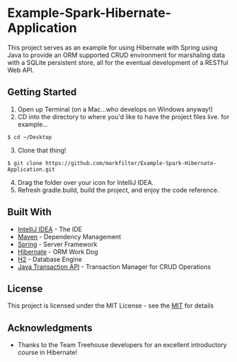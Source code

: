 # Example-Spark-Hibernate-Application

This project serves as an example for using Hibernate with Spring using Java to provide an ORM supported CRUD environment for marshaling data with a SQLite persistent store, all for the eventual development of a RESTful Web API.

## Getting Started

1. Open up Terminal (on a Mac...who develops on Windows anyway!)
2. CD into the directory to where you'd like to have the project files live.
for example...
```
$ cd ~/Desktop
```
3. Clone that thing!
```
$ git clone https://github.com/markfilter/Example-Spark-Hibernate-Application.git
```
4. Drag the folder over your icon for IntelliJ IDEA.
5. Refresh gradle.build, build the project, and enjoy the code reference.


## Built With

* [IntelliJ IDEA](https://www.jetbrains.com/idea/download/) - The IDE
* [Maven](https://maven.apache.org/) - Dependency Management
* [Spring](https://mvnrepository.com/artifact/org.springframework.boot/spring-boot-starter-web) - Server Framework
* [Hibernate](https://mvnrepository.com/artifact/org.hibernate/hibernate-core) - ORM Work Dog
* [H2](https://mvnrepository.com/artifact/com.h2database) - Database Engine
* [Java Transaction API](https://mvnrepository.com/artifact/javax.transaction/jta) - Transaction Manager for CRUD Operations

## License

This project is licensed under the MIT License - see the [MIT](https://opensource.org/licenses/MIT) for details

## Acknowledgments

* Thanks to the Team Treehouse developers for an excellent introductory course in Hibernate!
